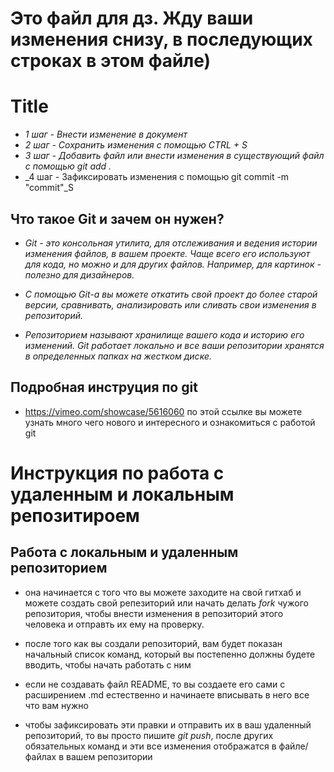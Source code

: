# Это файл для дз. Жду ваши изменения снизу, в последующих строках в этом файле)

# Title

* _1 шаг - Внести изменение в документ_
* _2 шаг - Сохранить изменения с помощью CTRL + S_
* _3 шаг - Добавить файл или внести изменения в существующий файл с помощью git add ._
* _4 шаг - Зафиксировать изменения с помощью git commit -m "commit"_S

## Что такое Git и зачем он нужен?

* _Git - это консольная утилита, для отслеживания и ведения истории изменения файлов, в вашем проекте. Чаще всего его используют для кода, но можно и для других файлов. Например, для картинок - полезно для дизайнеров._

* _С помощью Git-a вы можете откатить свой проект до более старой версии, сравнивать, анализировать или сливать свои изменения в репозиторий._

* _Репозиторием называют хранилище вашего кода и историю его изменений. Git работает локально и все ваши репозитории хранятся в определенных папках на жестком диске._

## Подробная инструция по git

* https://vimeo.com/showcase/5616060
по этой ссылке вы можете узнать много чего нового и интересного и ознакомиться с работой git 

# Инструкция по работа с удаленным и локальным репозитироем

## Работа с локальным и удаленным репозиторием

* она начинается с того что вы можете заходите на свой гитхаб и можете создать свой репезиторий или начать делать _fork_ чужого репозитория, чтобы внести изменения в репозиторий этого человека и отправть их ему на проверку.

* после того как вы создали репозиторий, вам будет показан начальный список команд, который вы постепенно должны будете вводить, чтобы начать работать с ним

* если не создавать файл README, то вы создаете его сами с расширением .md естественно и начинаете вписывать в него все что вам нужно

* чтобы зафиксировать эти правки и отправить их в ваш удаленный репозиторий, то вы просто пишите _git push_, после других обязательных команд и эти все изменения отображатся в файле/файлах в вашем репозитории